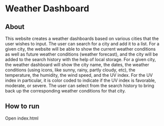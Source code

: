 # Weather Dashboard
## About
This website creates a weather dashboards based on various cities that the user wishes to input. The user can search for a city and add it to a list. For a given city, the website will be able to show the current weather conditions as well as future weather conditions (weather forecast), and the city will be added to the search history with the help of local storage. For a given city, the weather dashboard will show the city name, the dates, the weather conditions (using icons, like sunny, rainy, partly cloudy, etc), the temperature, the humidity, the wind speed, and the UV index. For the UV index in particular, it is color coded to indicate if the UV index is favorable, moderate, or severe. The user can select from the search history to bring back up the corresponding weather conditions for that city.

## How to run
Open index.html

